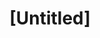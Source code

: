 ---
pid: LS6
title: "[Untitled]"
location_transcription: 
zipcode: '19119'
outside_phl: 
neighborhood: Mount Airy
age: '14'
age_range: 13-19
instagram: 
image_file_name: LS_6.jpg
proposal_transcription: A monument that represents how people speak now. Maybe a man
  yelling to another man saying //Yo!//
topic: Culture
topic_summary: '0'
type: 2D,Mural,Image
keywords_other: 
credit: 
image_labels: 
twitter: 
facebook: 
permalink: "/monuments/ls6/"
layout: item-page
---